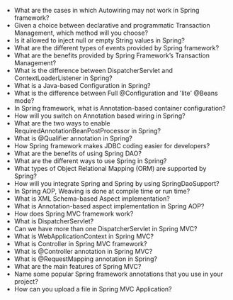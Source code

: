- What are the cases in which Autowiring may not work in Spring framework?
- Given a choice between declarative and programmatic Transaction Management, which method will you choose?
- Is it allowed to inject null or empty String values in Spring?
- What are the different types of events provided by Spring framework?
- What are the benefits provided by Spring Framework’s Transaction Management?
- What is the difference between DispatcherServlet and ContextLoaderListener in Spring?
- What is a Java-based Configuration in Spring?
- What is the difference between Full @Configuration and 'lite' @Beans mode?
- In Spring framework, what is Annotation-based container configuration?
- How will you switch on Annotation based wiring in Spring?
- What are the two ways to enable RequiredAnnotationBeanPostProcessor in Spring?
- What is @Qualifier annotation in Spring?
- How Spring framework makes JDBC coding easier for developers?
- What are the benefits of using Spring DAO?
- What are the different ways to use Spring in Spring?
- What types of Object Relational Mapping (ORM) are supported by Spring?
- How will you integrate Spring and Spring by using SpringDaoSupport?
- In Spring AOP, Weaving is done at compile time or run time?
- What is XML Schema-based Aspect implementation?
- What is Annotation-based aspect implementation in Spring AOP?
- How does Spring MVC framework work?
- What is DispatcherServlet?
- Can we have more than one DispatcherServlet in Spring MVC?
- What is WebApplicationContext in Spring MVC?
- What is Controller in Spring MVC framework?
- What is @Controller annotation in Spring MVC?
- What is @RequestMapping annotation in Spring?
- What are the main features of Spring MVC?
- Name some popular Spring framework annotations that you use in your project?
- How can you upload a file in Spring MVC Application?